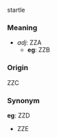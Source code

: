 startle
### Meaning
+ _adj_: ZZA
    + __eg__: ZZB

### Origin

ZZC

### Synonym

__eg__: ZZD

+ ZZE


